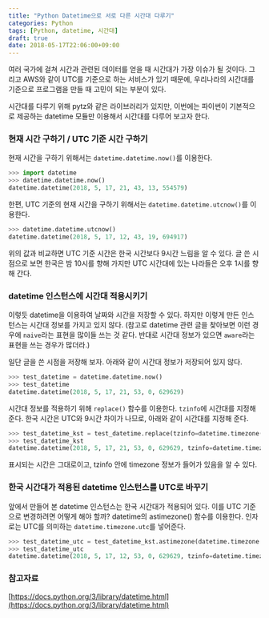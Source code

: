 ```yaml
---
title: "Python Datetime으로 서로 다른 시간대 다루기"
categories: Python
tags: [Python, datetime, 시간대]
draft: true
date: 2018-05-17T22:06:00+09:00
---
```


여러 국가에 걸쳐 시간과 관련된 데이터를 얻을 때 시간대가 가장 이슈가 될 것이다. 그리고 AWS와 같이 UTC를 기준으로 하는 서비스가 있기 때문에, 우리나라의 시간대를 기준으로 프로그램을 만들 때 고민이 되는 부분이 있다. 

시간대를 다루기 위해 pytz와 같은 라이브러리가 있지만, 이번에는 파이썬이 기본적으로 제공하는 datetime 모듈만 이용해서 시간대를 다루어 보고자 한다.

### 현재 시간 구하기 / UTC 기준 시간 구하기

현재 시간을 구하기 위해서는 `datetime.datetime.now()`를 이용한다.

```python
>>> import datetime
>>> datetime.datetime.now()
datetime.datetime(2018, 5, 17, 21, 43, 13, 554579)
```

한편, UTC 기준의 현재 시간을 구하기 위해서는 `datetime.datetime.utcnow()`를 이용한다.

```python
>>> datetime.datetime.utcnow()
datetime.datetime(2018, 5, 17, 12, 43, 19, 694917)
```

위의 값과 비교하면 UTC 기준 시간은 한국 시간보다 9시간 느림을 알 수 있다. 글 쓴 시점으로 보면 한국은 밤 10시를 향해 가지만 UTC 시간대에 있는 나라들은 오후 1시를 향해 간다.

### datetime 인스턴스에 시간대 적용시키기

이렇듯 datetime을 이용하여 날짜와 시간을 저장할 수 있다. 하지만 이렇게 만든 인스턴스는 시간대 정보를 가지고 있지 않다. (참고로 datetime 관련 글을 찾아보면 이런 경우에 `naive`라는 표현을 많이들 쓰는 것 같다. 반대로 시간대 정보가 있으면 `aware`라는 표현을 쓰는 경우가 많더라.) 

일단 글을 쓴 시점을 저장해 보자. 아래와 같이 시간대 정보가 저장되어 있지 않다.

```python
>>> test_datetime = datetime.datetime.now()
>>> test_datetime
datetime.datetime(2018, 5, 17, 21, 53, 0, 629629)
```

시간대 정보를 적용하기 위해 `replace()` 함수를 이용한다. `tzinfo`에 시간대를 지정해 준다. 한국 시간은 UTC와 9시간 차이가 나므로, 아래와 같이 시간대를 지정해 준다.

```python
>>> test_datetime_kst = test_datetime.replace(tzinfo=datetime.timezone(datetime.timedelta(hours=9)))
>>> test_datetime_kst
datetime.datetime(2018, 5, 17, 21, 53, 0, 629629, tzinfo=datetime.timezone(datetime.timedelta(0, 32400)))
```

표시되는 시간은 그대로이고, tzinfo 안에 timezone 정보가 들어가 있음을 알 수 있다.

### 한국 시간대가 적용된 datetime 인스턴스를 UTC로 바꾸기

앞에서 만들어 본 datetime 인스턴스는 한국 시간대가 적용되어 있다. 이를 UTC 기준으로 변경하려면 어떻게 해야 할까? datetime의 astimezone() 함수를 이용한다. 인자로는 UTC를 의미하는 `datetime.timezone.utc`를 넣어준다.

```python
>>> test_datetime_utc = test_datetime_kst.astimezone(datetime.timezone.utc)
>>> test_datetime_utc
datetime.datetime(2018, 5, 17, 12, 53, 0, 629629, tzinfo=datetime.timezone.utc)
```

### 참고자료

[https://docs.python.org/3/library/datetime.html](https://docs.python.org/3/library/datetime.html)